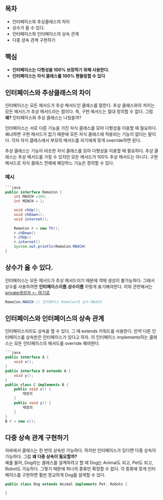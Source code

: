 ## 목차
- 인터페이스와 추상클래스의 차이
- 상수가 올 수 있다.
- 인터페이스와 인터페이스의 상속 관계
- 다중 상속 관계 구현하기
## 핵심
- **인터페이스는 다형성을 100% 보장하기 위해 사용한다.**
- **인터페이스는 자식 클래스를 100% 핸들링할 수 있다**

## 인터페이스와 추상클래스의 차이
인터페이스는 모든 메서드가 추상 메서드인 클래스를 말한다. 추상 클래스와의 차이는 모든 메서드가 추상 메서드라는 점이다. 즉, 구현 메서드는 절대 정의할 수 없다. 그럼 **왜?** 인터페이스와 추상 클래스는 나눴을까?<br>

인터페이스는 서로 다른 기능을 가진 자식 클래스를 모아 다형성을 이용할 때 필요하다. 왜냐하면 구현 메서드가 없기 때문에 모든 자식 클래스에 적용되는 기능이 없다는 말이다. 각자 자식 클래스에서 부모의 메서드를 자기에게 맞게 override하면 된다.<br>

추상 클래스는 기능이 비슷한 자식 클래스를 모아 다형성을 이용할 때 필요하다. 추상 클래스는 추상 메서드를 가질 수 있지만 모든 메서드가 100% 추상 메서드는 아니다. 구현 메서드로 자식 클래스 전체에 해당하느 기능은 정의할 수 있다. <br>

### 예시<br>
```java
```java
public interface RemoCon {
    int MAXCH =100;
    int MINCH = 1;

    void chUp();
    void chDown();
    void internet();
    
    RemoCon r = new TV();
    r.chDown()
    r.chUp()
    r.internet()
    System.out.println(RemoCon.MAXCH)
}
```
## 상수가 올 수 있다.
인터페이스는 모든 메서드가 추상 메서드이기 때문에 객체 생성이 불가능하다. 그래서 상수를 사용하려면 **인터페이스이름.상수이름** 이렇게 표기해야한다. 이와 관련해서는 [private생성자 <- 여기로](https://guswns1659.tistory.com/42)<br>
```java
RemoCon.MAXCH // 인터페이스 RemoCon의 상수 MAXCH
```
## 인터페이스와 인터페이스의 상속 관계
인터페이스끼리도 상속을 할 수 있다. 그 때 extends 키워드를 사용한다. 만약 다른 인터페이스를 상속받은 인터페이스가 있다고 하자. 이 인터페이스 implements하는 클래스는 모든 인터페이스의 메서드를 override 해야한다.<br>
```java
```java
public interface A {
    void x();
}
public interface B extends A {
    void y();
}
public class C implements B {
    public void x() {
        재정의
    }
    public void y() {
        재정의
    }
}
B r = new c();
```
## 다중 상속 관계 구현하기
자바에서 클래스는 한 번의 상속만 가능하다. 하지만 인터페이스가 있다면 다중 상속이 가능하다. 그럼 **왜 다중 상속이 필요할까?**<br>
예를 들어, Dog라는 클래스를 설계하려고 할 때 Dog는 Animal도 되고, Pet도 되고, Robot도 가능하다. 그렇기 때문에 하나의 종류만 확정할 수 없다. 각 종류에 맞게 인터페이스를 구현하면 훨씬 정교하게 Dog를 설계할 수 있다.<br>
```java
public class Dog extends Animal implements Pet, Robots {

}
```